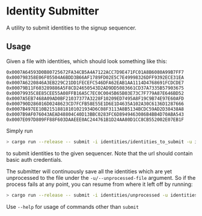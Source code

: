 # Identity Submitter
A utility to submit identities to the signup sequencer.

## Usage
Given a file with identities, which should look something like this:
```
0x0007A64593D0B80725672FA34CB5A4A7122ACC7D9E471FC01A8B6080A99B7FF7
0x000798358E06F05504A6BDD3B66AF1789FD02E5C7E49998326DFF9392ECE31EA
0x0007A6220846A3EB229C21DD1FECEFC546DFA62EAB1AA1114D4768691FCDCDE7
0x00079B11F603289886A5F8CD24650543D2AD9DD5083661CD37A7335B57903675
0x00079935C8E85CEE55A08FFB16A5C7EC0C0045B65B03E73C7F779A87E646BD52
0x0007A5EB7468A09AD0BF21037377A3228F10209ED7495A8F19C9B74E97E60AFD
0x000790D286016D0248623CD7FCFB58E55E1D6E1D4635A102A30C6136D1287666
0x0007B497EE10B21518818101021934D6C08F3113A8B5134BCDC59AD2D38438A8
0x0007B9AF076043AEAD48804C40D13BBC0283FC6D8949463086B4BB4D70ABA543
0x0007E097D809FF88F603DAAEEE0AC244761B1D24AA80D1CC8CB552002E07EB1F
```

Simply run
```bash
> cargo run --release -- submit -i identities/identities_to_submit -u identities/unprocessed -s <SEQUENCER_URL_WITH_BASIC_AUTH>
```

to submit identities to the given sequencer. Note that the url should contain basic auth credentials.

The submitter will continuously save all the identities which are yet unprocessed to the file under the `-u/--unprocessed-file` argument. So if the process fails at any point, you can resume from where it left off by running:

```bash
> cargo run --release -- submit -i identities/unprocessed -u identities/unprocessed -s <SEQUENCER_URL_WITH_BASIC_AUTH>
```

Use `--help` for usage of commands other than `submit`
